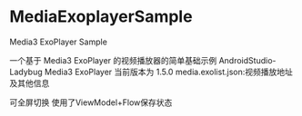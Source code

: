 # MediaExoplayerSample
Media3 ExoPlayer Sample

一个基于 Media3 ExoPlayer 的视频播放器的简单基础示例
AndroidStudio-Ladybug
Media3 ExoPlayer 当前版本为 1.5.0
media.exolist.json:视频播放地址及其他信息

可全屏切换
使用了ViewModel+Flow保存状态
